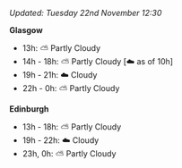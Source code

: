 *Updated: Tuesday 22nd November 12:30*

**Glasgow**

* 13h: :partly_sunny: Partly Cloudy
* 14h - 18h: :partly_sunny: Partly Cloudy [:cloud: as of 10h]
* 19h - 21h: :cloud: Cloudy
* 22h - 0h: :partly_sunny: Partly Cloudy

**Edinburgh**

* 13h - 18h: :partly_sunny: Partly Cloudy
* 19h - 22h: :cloud: Cloudy
* 23h, 0h: :partly_sunny: Partly Cloudy
